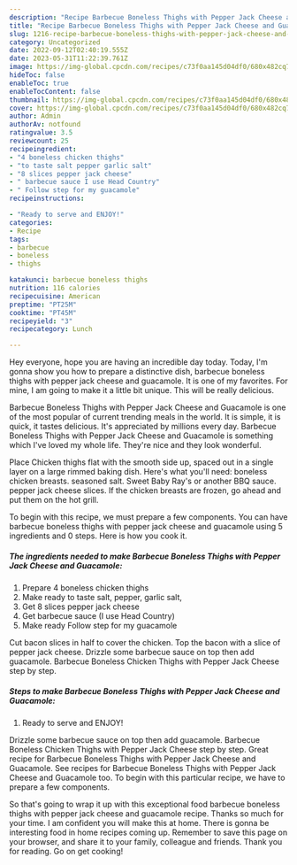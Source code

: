 ```yaml
---
description: "Recipe Barbecue Boneless Thighs with Pepper Jack Cheese and Guacamole yang Delicious"
title: "Recipe Barbecue Boneless Thighs with Pepper Jack Cheese and Guacamole yang Delicious"
slug: 1216-recipe-barbecue-boneless-thighs-with-pepper-jack-cheese-and-guacamole-yang-delicious
category: Uncategorized
date: 2022-09-12T02:40:19.555Z
date: 2023-05-31T11:22:39.761Z
image: https://img-global.cpcdn.com/recipes/c73f0aa145d04df0/680x482cq70/barbecue-boneless-thighs-with-pepper-jack-cheese-and-guacamole-recipe-main-photo.jpg
hideToc: false
enableToc: true
enableTocContent: false
thumbnail: https://img-global.cpcdn.com/recipes/c73f0aa145d04df0/680x482cq70/barbecue-boneless-thighs-with-pepper-jack-cheese-and-guacamole-recipe-main-photo.jpg
cover: https://img-global.cpcdn.com/recipes/c73f0aa145d04df0/680x482cq70/barbecue-boneless-thighs-with-pepper-jack-cheese-and-guacamole-recipe-main-photo.jpg
author: Admin
authorAv: notfound
ratingvalue: 3.5
reviewcount: 25
recipeingredient:
- "4 boneless chicken thighs"
- "to taste salt pepper garlic salt"
- "8 slices pepper jack cheese"
- " barbecue sauce I use Head Country"
- " Follow step for my guacamole"
recipeinstructions:

- "Ready to serve and ENJOY!"
categories:
- Recipe
tags:
- barbecue
- boneless
- thighs

katakunci: barbecue boneless thighs 
nutrition: 116 calories
recipecuisine: American
preptime: "PT25M"
cooktime: "PT45M"
recipeyield: "3"
recipecategory: Lunch

---
```



Hey everyone, hope you are having an incredible day today. Today, I'm gonna show you how to prepare a distinctive dish, barbecue boneless thighs with pepper jack cheese and guacamole. It is one of my favorites. For mine, I am going to make it a little bit unique. This will be really delicious.

Barbecue Boneless Thighs with Pepper Jack Cheese and Guacamole is one of the most popular of current trending meals in the world. It is simple, it is quick, it tastes delicious. It's appreciated by millions every day. Barbecue Boneless Thighs with Pepper Jack Cheese and Guacamole is something which I've loved my whole life. They're nice and they look wonderful.

Place Chicken thighs flat with the smooth side up, spaced out in a single layer on a large rimmed baking dish. Here&#39;s what you&#39;ll need: boneless chicken breasts. seasoned salt. Sweet Baby Ray&#39;s or another BBQ sauce. pepper jack cheese slices. If the chicken breasts are frozen, go ahead and put them on the hot grill.


To begin with this recipe, we must prepare a few components. You can have barbecue boneless thighs with pepper jack cheese and guacamole using 5 ingredients and 0 steps. Here is how you cook it.

<!--inarticleads1-->

##### The ingredients needed to make Barbecue Boneless Thighs with Pepper Jack Cheese and Guacamole:

1. Prepare 4 boneless chicken thighs
1. Make ready to taste salt, pepper, garlic salt,
1. Get 8 slices pepper jack cheese
1. Get  barbecue sauce (I use Head Country)
1. Make ready  Follow step for my guacamole


Cut bacon slices in half to cover the chicken. Top the bacon with a slice of pepper jack cheese. Drizzle some barbecue sauce on top then add guacamole. Barbecue Boneless Chicken Thighs with Pepper Jack Cheese step by step. 

<!--inarticleads2-->

##### Steps to make Barbecue Boneless Thighs with Pepper Jack Cheese and Guacamole:


1. Ready to serve and ENJOY!

Drizzle some barbecue sauce on top then add guacamole. Barbecue Boneless Chicken Thighs with Pepper Jack Cheese step by step. Great recipe for Barbecue Boneless Thighs with Pepper Jack Cheese and Guacamole. See recipes for Barbecue Boneless Thighs with Pepper Jack Cheese and Guacamole too. To begin with this particular recipe, we have to prepare a few components. 

So that's going to wrap it up with this exceptional food barbecue boneless thighs with pepper jack cheese and guacamole recipe. Thanks so much for your time. I am confident you will make this at home. There is gonna be interesting food in home recipes coming up. Remember to save this page on your browser, and share it to your family, colleague and friends. Thank you for reading. Go on get cooking!
